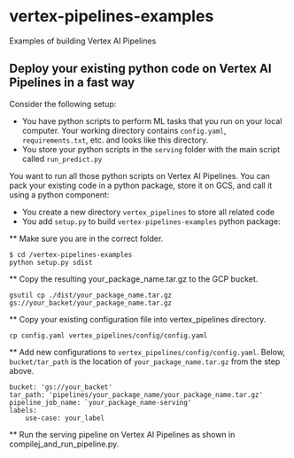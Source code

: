 # vertex-pipelines-examples
Examples of building Vertex AI Pipelines

## Deploy your existing python code on Vertex AI Pipelines in a fast way

Consider the following setup:

* You have python scripts to perform ML tasks that you run on your local computer. Your working directory contains `config.yaml`, `requirements.txt`, etc. and looks like this directory. 
* You store your python scripts in the `serving` folder with the main script called `run_predict.py`

You want to run all those python scripts on Vertex AI Pipelines. You can pack your existing code in a python package, store it on GCS, and call it using a python component:

* You create a new directory `vertex_pipelines` to store all related code
* You add `setup.py` to build `vertex-pipelines-examples` python package:

** Make sure you are in the correct folder.

```
$ cd /vertex-pipelines-examples
python setup.py sdist
```

** Copy the resulting your_package_name.tar.gz to the GCP bucket.

```
gsutil cp ./dist/your_package_name.tar.gz gs://your_backet/your_package_name.tar.gz
```

** Copy your existing configuration file into vertex_pipelines directory.

```
cp config.yaml vertex_pipelines/config/config.yaml
```

** Add new configurations to `vertex_pipelines/config/config.yaml`. Below, `bucket/tar_path` is the location of `your_package_name.tar.gz` from the step above.

```
bucket: 'gs://your_backet'
tar_path: 'pipelines/your_package_name/your_package_name.tar.gz'
pipeline_job_name: `your_package_name-serving'
labels:
    use-case: your_label
```

** Run the serving pipeline on Vertex AI Pipelines as shown in compilej_and_run_pipeline.py.